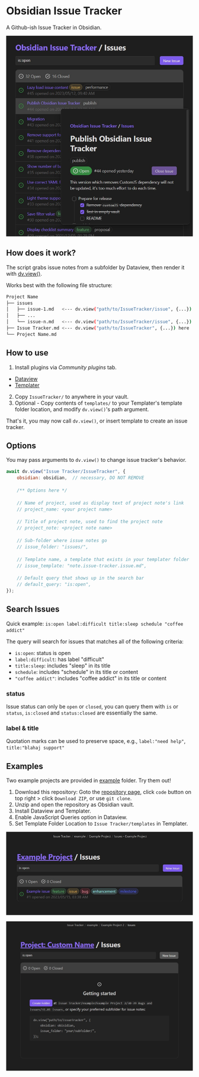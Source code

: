 # Obsidian Issue Tracker

A Github-ish Issue Tracker in Obsidian.

![Issue Tracker Demo](assets/showcase.jpg)

## How does it work?

The script grabs issue notes from a subfolder by Dataview, then render it with [dv.view()](https://blacksmithgu.github.io/obsidian-dataview/api/code-reference/#dvviewpath-input).

Works best with the following file structure:

```sh
Project Name
├── issues
│   ├── issue-1.md   <--- dv.view("path/to/IssueTracker/issue", {...}) here
│   ├── ...
│   └── issue-n.md   <--- dv.view("path/to/IssueTracker/issue", {...}) here
├── Issue Tracker.md <--- dv.view("path/to/IssueTracker", {...}) here
└── Project Name.md
```

## How to use

1. Install plugins via _Community plugins_ tab.

- [Dataview](https://github.com/blacksmithgu/obsidian-dataview)
- [Templater](https://github.com/SilentVoid13/Templater)

2. Copy `IssueTracker/` to anywhere in your vault.
3. Optional - Copy contents of `templates/` to your Templater's template folder location, and modify `dv.view()`'s path argument.

That's it, you may now call `dv.view()`, or insert template to create an issue tracker.

## Options

You may pass arguments to `dv.view()` to change issue tracker's behavior.

```js
await dv.view("Issue Tracker/IssueTracker", {
    obsidian: obsidian,  // necessary, DO NOT REMOVE

    /** Options here */

    // Name of project, used as display text of project note's link
    // project_name: <your project name>

    // Title of project note, used to find the project note
    // project_note: <project note name>

    // Sub-folder where issue notes go
    // issue_folder: "issues/",

    // Template name, a template that exists in your templater folder
    // issue_template: "note.issue-tracker.issue.md",

    // Default query that shows up in the search bar
    // default_query: "is:open",
});
```

## Search Issues

Quick example: `is:open label:difficult title:sleep schedule "coffee addict"`

The query will search for issues that matches all of the following criteria:
- `is:open`: status is open
- `label:difficult`: has label "difficult"
- `title:sleep`: includes "sleep" in its title
- `schedule`: includes "schedule" in its title or content
- `"coffee addict"`: includes "coffee addict" in its title or content

### status

Issue status can only be `open` or `closed`, you can query them with `is` or `status`, `is:closed` and `status:closed` are essentially the same.

### label & title

Quotation marks can be used to preserve space, e.g., `label:"need help"`, `title:"blahaj support"`

## Examples

Two example projects are provided in [example](example/) folder. Try them out!

1. Download this repository: Goto the [repository page](https://github.com/ljavuras/obsidian-power-tools/tree/main), click `code` button on top right > click `Download ZIP`, or use `git clone`.
2. Unzip and open the repository as Obsidian vault.
3. Install Dataview and Templater.
4. Enable JavaScript Queries option in Dataview.
5. Set Template Folder Location to `Issue Tracker/templates` in Templater.

![Example Project](assets/example%20project.jpg)

![Example Project 2](assets/example%20project%202.jpg)